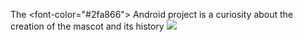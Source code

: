 The <font-color="#2fa866"> Android </font> project is a curiosity about the creation of the mascot and its history <img src="/imagens/favicon.ico">

